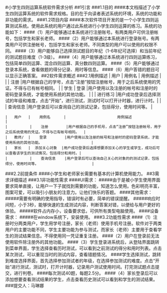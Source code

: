 #小学生四则运算系统软件需求分析
##1引言
###1.1目的
####本文档描述了小学生四则运算系统的软件需求规格。目的在于向读者表述系统的环境，系统的功能和非功能的需求。
###1.2项目内容
####本次软件项目开发的是一个小学生四则运算测试系统。使用此系统的用户通过此系统进行小学生四则运算的练习。系统的功能如下：
####（1）用户能够通过本系统进行注册账号。有两类用户可供注册帐号，包括学生和家长老师。
####（2）用户能够通过本系统进行登录账号。有两类用户可供注册帐号，包括学生和家长老师。不同类型的用户可以使用的权限不同。
####（3）用户能够自己选择测试题目的年纪（1-6年纪可选择）和当前年纪的测试题目难度（1-3级）。
####（4）用户能够通过本系统进行四则运算练习，包括简单四则运算、混合四则运算、真分数四则运算。
####（5）用户能够通过登录本系统，查看做题的得分记录、用时等信息。
####（6）用户答错的题目可以显示正确答案。
##2软件需求概述
###2.1用例描述
    |   用户   |    用例名    |                       用例描述                                                            |
    |          |    注册      |用户根据自己的学号，点击“注册”按钮注册帐号，用于之后系统使用的凭证。不得与已有帐号相同。  |
    |   学生   |    登录      |用户使用以及注册的帐号和注册时的密码登录系统，才能使用系统的其他功能。                    |
    |          |    进行练习  |用户成功登录后选择测试的年级和难度，点击“开始”，进行测试，测试时可以打开计时器，进行计时。|
    |          |    查询信息  |用户登录后可以查询自己的测试记录，包括得分，使用时间等。                                   |



    |   用户   |    用例名      |                       用例描述                                                              |
    |          |    注册        |用户根据自己的手机号，点击“注册”按钮注册帐号，用于之后系统使用的凭证。不得与已有帐号相同。  |
    |   教师/  |    登录        |用户使用以及注册的帐号和注册时的密码登录系统，才能使用系统的其他功能。                      |
    |   家长   |  添加关心对象  |用户成功登录后选择想要添加关心的学生或学生，成功后可以查看该学生的测试情况，包括得分和用时。|
    |          |    查询信息    |用户登录后可以查询自己关心的对象的的测试记录，包括得分，使用时间等。                        |
###2.2前提条件
####小学生和老师家长需要有基本的计算机使用能力。
##3需求详细描述
###3.1非功能性需求
####UI需求：
#####由于是被小学生使用界面要求简单直接，让用户一下子就找到需要的功能，知道怎么使用。色彩明亮丰富，图案可爱，可以吸引小朋友的注意力。让他们快乐的答题。
####其他需求：
#####需要有明确的使用指导，错误时有必要，简单的错误提醒。
#####响应时间短，小于3秒，能够快速的生成测试内容，判断答案对错，以便给与用户更好的体验。
#####软件占内存小，设备要求低，可供所有类型电脑使用。
####设备需求：
#####在window系统下，安装使用。
###3.2功能性需求
####（1）注册时分两类用户，学生用学号注册，家长（老师）使用手机号注册。软件对于两类用户的主要功能不同，学生主要功能为参与测试，而家长（老师）主要用于查看学生的测试结果信息。不得使用同一凭证重复注册。
####（2）用户在登录前无法使用软件除注册外的其他功能。
####（3）学生登录进系统后，从登陆界面跳转到菜单界面，学生选择查看历时测试，可以看到之前测试的得分和用时列表。点击某次测试，可以重现当时的测试内容，查看错题情况。
####学生选择测试，跳转到难度选择界面，首先选择参加测试者的年级，在选择参加测试的难度。点击“开始”进行测试，测试时，打开计时器，记录用户测试使用时间。打完测试题点击提交，进行判卷。
####每次测试40题，每题2.5分。
####（4）家长登录后可以添加想要查看测试结果的学生，点击查看历史测试可以看到和学生的测试结果。
###提交人：马琳娜
 	
 	


